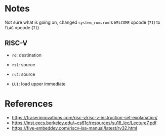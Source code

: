 # Notes

Not sure what is going on, changed `system_rom.rom`'s `WELCOME` opcode (`71`)
to `FLAG` opcode (`71`)

## RISC-V

- `rd`: destination
- `rs1`: source
- `rs2`: source

- `LUI`: load upper immediate

# References

- https://fraserinnovations.com/risc-v/risc-v-instruction-set-explanation/
- https://inst.eecs.berkeley.edu/~cs61c/resources/su18_lec/Lecture7.pdf
- https://five-embeddev.com/riscv-isa-manual/latest/rv32.html
